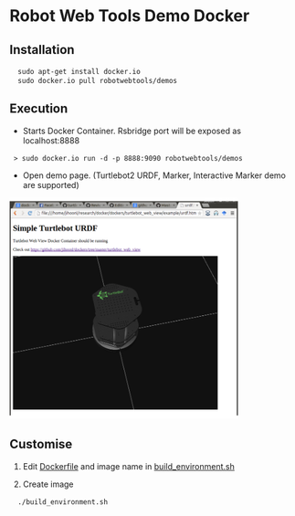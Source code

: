 # Robot Web Tools Demo Docker 


## Installation

```
  sudo apt-get install docker.io
  sudo docker.io pull robotwebtools/demos
```

## Execution

* Starts Docker Container. Rsbridge port will be exposed as localhost:8888
```
 > sudo docker.io run -d -p 8888:9090 robotwebtools/demos
```

* Open demo page. (Turtlebot2 URDF, Marker, Interactive Marker demo are supported)

<img src="turtlebot_webview.png" alt="alt text" width=400px></img>


## Customise 

1. Edit [Dockerfile](Dockerfile) and image name in [build_environment.sh](build_environment.sh)

2. Create image 

```
  ./build_environment.sh
```
